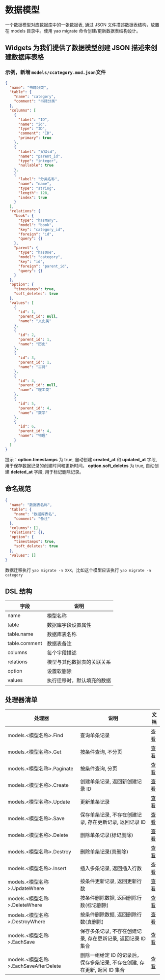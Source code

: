 # 数据模型

一个数据模型对应数据库中的一张数据表, 通过 JSON 文件描述数据表结构，放置在
models 目录中。使用 yao migrate 命令创建/更新数据表结构设计。

## Widgets 为我们提供了数据模型创建 JSON 描述来创建数据库表格

### 示例，新增 `models/ccategory.mod.json`文件

```json
{
  "name": "书籍分类",
  "table": {
    "name": "category",
    "comment": "书籍分类"
  },
  "columns": [
    {
      "label": "ID",
      "name": "id",
      "type": "ID",
      "comment": "ID",
      "primary": true
    },
    {
      "label": "父级id",
      "name": "parent_id",
      "type": "integer",
      "nullable": true
    },
    {
      "label": "分类名称",
      "name": "name",
      "type": "string",
      "length": 128,
      "index": true
    }
  ],
  "relations": {
    "book": {
      "type": "hasMany",
      "model": "book",
      "key": "category_id",
      "foreign": "id",
      "query": {}
    },
    "parent": {
      "type": "hasOne",
      "model": "category",
      "key": "id",
      "foreign": "parent_id",
      "query": {}
    }
  },
  "option": {
    "timestamps": true,
    "soft_deletes": true
  },
  "values": [
    {
      "id": 1,
      "parent_id": null,
      "name": "文史类"
    },
    {
      "id": 2,
      "parent_id": 1,
      "name": "历史"
    },
    {
      "id": 3,
      "parent_id": 1,
      "name": "古诗"
    },
    {
      "id": 4,
      "parent_id": null,
      "name": "理工类"
    },
    {
      "id": 5,
      "parent_id": 4,
      "name": "数学"
    },
    {
      "id": 6,
      "parent_id": 4,
      "name": "物理"
    }
  ]
}
```

<Notice type="success">
  提示：<strong>option.timestamps</strong> 为 true, 自动创建
  <strong>created_at</strong> 和 <strong>updated_at</strong> 字段, 用于保存数据记录的创建时间和更新时间。
  <strong>option.soft_deletes</strong> 为 true, 自动创建
  <strong>deleted_at</strong> 字段, 用于标记删除记录。
</Notice>

## 命名规范

```json
{
  "name": "数据表名称",
  "table": {
    "name": "数据库表名",
    "comment": "备注"
  },
  "columns": [],
  "relations": {},
  "option": {
    "timestamps": true,
    "soft_deletes": true
  },
  "values": []
}
```

数据迁移执行 `yao migrate -n XXX`，比如这个模型应该执行 `yao migrate -n category`

## DSL 结构

| 字段          | 说明                       |
| ------------- | -------------------------- |
| name          | 模型名称                   |
| table         | 数据库字段设置属性         |
| table.name    | 数据库表名称               |
| table.comment | 数据表备注                 |
| columns       | 每个字段描述               |
| relations     | 模型与其他数据表的关联关系 |
| option        | 设置软删除                 |
| values        | 执行迁移时，默认填充的数据 |

## 处理器清单

| 处理器                                 | 说明                                                                       | 文档                                                                                      |
| -------------------------------------- | -------------------------------------------------------------------------- | ----------------------------------------------------------------------------------------- |
| models.<模型名称\>.Find                | 查询单条记录                                                               | [查看](https://github.com/YaoApp/docs-yao/blob/main/model/process/Find.md)                |
| models.<模型名称\>.Get                 | 按条件查询, 不分页                                                         | [查看](https://github.com/YaoApp/docs-yao/blob/main/model/process/Get.md)                 |
| models.<模型名称\>.Paginate            | 按条件查询, 分页                                                           | [查看](https://github.com/YaoApp/docs-yao/blob/main/model/process/Paginate.md)            |
| models.<模型名称\>.Create              | 创建单条记录, 返回新创建记录 ID                                            | [查看](https://github.com/YaoApp/docs-yao/blob/main/model/process/Create.md)              |
| models.<模型名称\>.Update              | 更新单条记录                                                               | [查看](https://github.com/YaoApp/docs-yao/blob/main/model/process/Update.md)              |
| models.<模型名称\>.Save                | 保存单条记录, 不存在创建记录, 存在更新记录, 返回记录 ID                    | [查看](https://github.com/YaoApp/docs-yao/blob/main/model/process/Save.md)                |
| models.<模型名称\>.Delete              | 删除单条记录(标记删除)                                                     | [查看](https://github.com/YaoApp/docs-yao/blob/main/model/process/Delete.md)              |
| models.<模型名称\>.Destroy             | 删除单条记录(真删除)                                                       | [查看](https://github.com/YaoApp/docs-yao/blob/main/model/process/Destroy.md)             |
| models.<模型名称\>.Insert              | 插入多条记录, 返回插入行数                                                 | [查看](https://github.com/YaoApp/docs-yao/blob/main/model/process/Insert.md)              |
| models.<模型名称\>.UpdateWhere         | 按条件更新记录, 返回更新行数                                               | [查看](https://github.com/YaoApp/docs-yao/blob/main/model/process/UpdateWhere.md)         |
| models.<模型名称\>.DeleteWhere         | 按条件删除数据, 返回删除行数(标记删除)                                     | [查看](https://github.com/YaoApp/docs-yao/blob/main/model/process/DeleteWhere.md)         |
| models.<模型名称\>.DestroyWhere        | 按条件删除数据, 返回删除行数(真删除)                                       | [查看](https://github.com/YaoApp/docs-yao/blob/main/model/process/DestroyWhere.md)        |
| models.<模型名称\>.EachSave            | 保存多条记录, 不存在创建记录, 存在更新记录, 返回记录 ID 集合               | [查看](https://github.com/YaoApp/docs-yao/blob/main/model/process/EachSave.md)            |
| models.<模型名称\>.EachSaveAfterDelete | 删除一组给定 ID 的记录后，保存多条记录, 不存在创建, 存在更新, 返回 ID 集合 | [查看](https://github.com/YaoApp/docs-yao/blob/main/model/process/EachSaveAfterDelete.md) |
